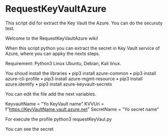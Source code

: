# RequestKeyVaultAzure
This script did for extract the Key Vault the Azure. You can do the securuty test.

Welcome to the RequestKeyVaultAzure wiki!

When this script python you can extract the secret in Key Vault service of Azure, where you can appky the nexts steps.

Requirement: Python3 Linux Ubuntu, Debian, Kali linux.

You shoud install the libraries • pip3 install azure-common • pip3 install azure-cli-profile • pip3 install azure-mgmt-resource • pip3 install azure.identify • pip3 install azure-keyvault-secrets

You can edit the file add the next variables.

KeyvaultName = "Yo KeyVault name" KVVUri = f"https://KeyVaultName.vault.azure.net" SecretName = "Yo secret name"

For execute the profile python3 requestKeyVaul.py

You can see the secret
